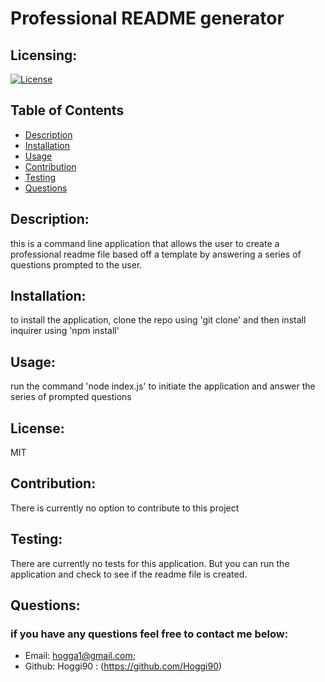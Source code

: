# Professional README generator

  ## Licensing:
  [![License](https://img.shields.io/badge/License-MIT-blue.svg)](https://shields.io)

  ## Table of Contents 
  - [Description](#description)
  - [Installation](#installation)
  - [Usage](#usage)
  - [Contribution](#contribution)
  - [Testing](#testing)
  - [Questions](#questions)

  ## Description:
  this is a command line application that allows the user to create a professional readme file based off a template by answering a series of questions prompted to the user.

  ## Installation:
  to install the application, clone the repo using 'git clone' and then install inquirer using 'npm install'

  ## Usage:
  run the command 'node index.js' to initiate the application and answer the series of prompted questions 

  ## License:
  MIT

  ## Contribution:
  There is currently no option to contribute to this project

  ## Testing:
  There are currently no tests for this application. But you can run the application and check to see if the readme file is created.

  ## Questions:

  ### if you have any questions feel free to contact me below:
  - Email: hogga1@gmail.com;
  - Github: Hoggi90 : (https://github.com/Hoggi90)